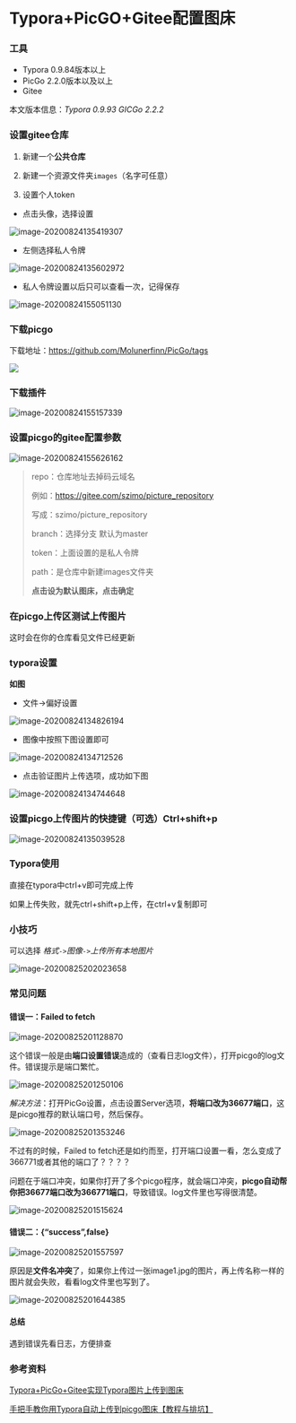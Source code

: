 # Typora+PicGO+Gitee配置图床

### 工具

- Typora 0.9.84版本以上
- PicGo 2.2.0版本以及以上
- Gitee

本文版本信息：*Typora 0.9.93* *GICGo 2.2.2*

### 设置gitee仓库

1. 新建一个**公共仓库**
2. 新建一个资源文件夹`images`（名字可任意）

3. 设置个人token



- 点击头像，选择设置

![image-20200824135419307](https://gitee.com/szimo/picture_repository/raw/master/images/20200824135419.png)



- 左侧选择私人令牌

![image-20200824135602972](https://gitee.com/szimo/picture_repository/raw/master/images/20200824135603.png)

- 私人令牌设置以后只可以查看一次，记得保存

![image-20200824155051130](https://gitee.com/szimo/picture_repository/raw/master/images/20200824155051.png)

### 下载picgo

下载地址：https://github.com/Molunerfinn/PicGo/tags

![](https://gitee.com/szimo/picture_repository/raw/master/images/20200825193710.png)

### 下载插件

![image-20200824155157339](https://gitee.com/szimo/picture_repository/raw/master/images/20200824155157.png)

### 设置picgo的gitee配置参数

![image-20200824155626162](https://gitee.com/szimo/picture_repository/raw/master/images/20200824155626.png)



> repo：仓库地址去掉码云域名
>
> 例如：https://gitee.com/szimo/picture_repository
>
> 写成：szimo/picture_repository
>
> branch：选择分支 默认为master
>
> token：上面设置的是私人令牌
>
> path：是仓库中新建images文件夹
>
> **点击设为默认图床，点击确定**



### 在picgo上传区测试上传图片

这时会在你的仓库看见文件已经更新

### typora设置

**如图**

- 文件->偏好设置

![image-20200824134826194](https://gitee.com/szimo/picture_repository/raw/master/images/20200824134826.png)

- 图像中按照下图设置即可



![image-20200824134712526](https://gitee.com/szimo/picture_repository/raw/master/images/20200824134712.png)

- 点击验证图片上传选项，成功如下图

![image-20200824134744648](https://gitee.com/szimo/picture_repository/raw/master/images/20200824134744.png)

### 设置picgo上传图片的快捷键（可选）Ctrl+shift+p


![image-20200824135039528](https://gitee.com/szimo/picture_repository/raw/master/images/20200824135039.png)



### Typora使用

直接在typora中ctrl+v即可完成上传

如果上传失败，就先ctrl+shift+p上传，在ctrl+v复制即可

### 小技巧

可以选择 *格式*`->`*图像*`->`*上传所有本地图片*

![image-20200825202023658](https://gitee.com/szimo/picture_repository/raw/master/images/20200825202023.png)







### 常见问题

#### 错误一：Failed to fetch

![image-20200825201128870](https://gitee.com/szimo/picture_repository/raw/master/images/20200825201128.png)

这个错误一般是由**端口设置错误**造成的（查看日志log文件），打开picgo的log文件。错误提示是端口繁忙。

![image-20200825201250106](https://gitee.com/szimo/picture_repository/raw/master/images/20200825201250.png)

*解决方法*：打开PicGo设置，点击设置Server选项，**将端口改为36677端口**，这是picgo推荐的默认端口号，然后保存。

![image-20200825201353246](https://gitee.com/szimo/picture_repository/raw/master/images/20200825201353.png)

不过有的时候，Failed to fetch还是如约而至，打开端口设置一看，怎么变成了366771或者其他的端口了？？？？

问题在于端口冲突，如果你打开了多个picgo程序，就会端口冲突，**picgo自动帮你把36677端口改为366771端口**，导致错误。log文件里也写得很清楚。

![image-20200825201515624](https://gitee.com/szimo/picture_repository/raw/master/images/20200825201515.png)

#### 错误二：{“success”,false}

![image-20200825201557597](https://gitee.com/szimo/picture_repository/raw/master/images/20200825201557.png)

原因是**文件名冲突**了，如果你上传过一张image1.jpg的图片，再上传名称一样的图片就会失败，看看log文件里也写到了。

![image-20200825201644385](https://gitee.com/szimo/picture_repository/raw/master/images/20200825201644.png)

#### 总结

遇到错误先看日志，方便排查

### 参考资料

[Typora+PicGo+Gitee实现Typora图片上传到图床](https://www.cnblogs.com/windowsxpxp/p/12694524.html)

[手把手教你用Typora自动上传到picgo图床【教程与排坑】](https://blog.csdn.net/disILLL/article/details/104944710)